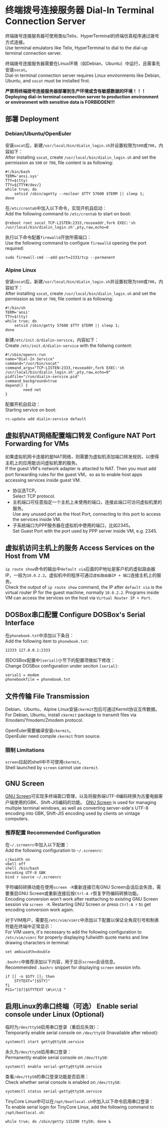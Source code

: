 终端拨号连接服务器 Dial-In Terminal Connection Server
=====================================================

终端拨号连接服务器可使用类似Telix、HyperTerminal的终端仿真程序通过拨号方式连接。  
Use terminal emulators like Telix, HyperTerminal to dial to the dial-up terminal connection server.

终端拨号连接服务器需要在Linux环境（如Debian、Ubuntu）中运行，且需事先安装`socat`。  
Dial-in terminal connection server requires Linux environments like Debian, Ubuntu, and `socat` must be installed first.

**严禁将终端拨号连接服务器部署到生产环境或含有敏感数据的环境！！！**  
**Deploying dial-in terminal connection server to production environment or environment with sensitive data is FORBIDDEN!!!**

## 部署 Deployment

### Debian/Ubuntu/OpenEuler

安装`socat`后，新建`/usr/local/bin/dialin_login.sh`并设置权限为`500`或`700`，内容如下：  
After installing `socat`, create `/usr/local/bin/dialin_login.sh` and set the permission as `500` or `700`, file content is as following:

	#!/bin/bash
	TERM='ansi.sys'
	TTY=$(tty)
	TTY=${TTY#/dev/}
	while true; do
		setsid /sbin/agetty --noclear $TTY 57600 $TERM || sleep 1;
	done

在`/etc/crontab`中加入以下命令，实现开机自启动：  
Add the following command to `/etc/crontab` to start on boot:

	@reboot root socat TCP-LISTEN:2333,reuseaddr,fork EXEC:'sh /usr/local/bin/dialin_login.sh',pty,raw,echo=0

执行以下命令配置`firewalld`开放所需端口：  
Use the following command to configure `firewalld` opening the port required:

	sudo firewall-cmd --add-port=2333/tcp --permanent

### Alpine Linux

安装`socat`后，新建`/usr/local/bin/dialin_login.sh`并设置权限为`500`或`700`，内容如下：  
After installing `socat`, create `/usr/local/bin/dialin_login.sh` and set the permission as `500` or `700`, file content is as following:

	#!/bin/sh
	TERM='ansi'
	TTY=$(tty)
	while true; do
		setsid /sbin/getty 57600 $TTY $TERM || sleep 1;
	done

新建`/etc/init.d/dialin-service`，内容如下：  
Create `/etc/init.d/dialin-service` with the follwing content:

	#!/sbin/openrc-run
	name="Dial-In Service"
	command="/usr/bin/socat"
	command_args="TCP-LISTEN:2333,reuseaddr,fork EXEC:'sh /usr/local/bin/dialin_login.sh',pty,raw,echo=0"
	pidfile="/run/dialin-service.pid"
	command_background=true
	depend() {
	        need net
	}

配置开机自启动：  
Starting service on boot:

	rc-update add dialin-service default

## 虚拟机NAT网络配置端口转发 Configure NAT Port Forwarding for VMs

如果虚拟机网卡连接的是NAT网络，则需要为虚拟机添加端口转发规则，以使得主机上的应用能访问虚拟机里的服务。  
If the guest VM's network adapter is attacted to NAT. Then you must add port forwarding rules for the guest VM，so as to enable host apps accessing services inside guest VM.

* 协议选TCP。  
  Select TCP protocol.
* 主机端口可任意指定一个主机上未使用的端口，连接此端口可访问虚拟机里的服务。  
  Use any unused port as the Host Port, connecting to this port to access the services inside VM.
* 子系统端口为PPP服务器在虚拟机中使用的端口，比如2345。  
  Set Guest Port with the port used by PPP server inside VM, e.g. 2345.

## 虚拟机访问主机上的服务 Access Services on the Host from VM

`ip route show`命令的输出中`default via`后面的IP地址是客户机的虚拟路由器IP，一般为`10.0.2.2`。虚拟机中的程序可通过`虚拟路由器IP + 端口`连接主机上的服务。  
Check the output of `ip route show` command, the IP after `default via` is the virtual router IP for the guest machine, normally `10.0.2.2`. Programs inside VM can access the services on the host via `Virtual Router IP + Port`.

## DOSBox串口配置 Configure DOSBox's Serial Interface

在`phonebook.txt`中添加以下条目：  
Add the following item to `phonebook.txt`:

	12333 127.0.0.1:2333

将DOSBox配置中`[serial]`小节下的配置项做如下修改：  
Change DOSBox configuration under seciton `[serial]`:

	serial1 = modem
	phonebookfile = phonebook.txt

## 文件传输 File Transmission

Debian、Ubuntu、Alpine Linux安装`ckermit`包后可通过Kermit协议互传数据。  
For Debian, Ubuntu, install `ckermit` package to transmit files via Xmodem/Ymodem/Zmodem protocol.

OpenEuler需要编译安装`ckermit`。  
OpenEuler need compile `ckermit` from source.

### 限制 Limitations

`screen`拉起的shell中不可使用`ckermit`。  
Shell launched by `screen` cannot use `ckermit`.

## GNU Screen

[GNU Screen](https://www.gnu.org/software/screen/)可实现多终端窗口管理，以及将服务端UTF-8编码转换为古董电脑客户端使用的GBK、Shift-JIS编码的功能。
[GNU Screen](https://www.gnu.org/software/screen/) is used for managing multiple terminal windows, as well as converting server-side's UTF-8 encoding into GBK, Shift-JIS encoding used by clients on vintage computers.

### 推荐配置 Recommended Configuration

在`~/.screenrc`中加入以下配置：  
Add the following configuration to `~/.screenrc`:

	cjkwidth on
	vbell off
	shell /bin/bash
	encoding UTF-8 GBK
	bind r source ~/.screenrc

字符编码转换功能在使用`screen -R`重新连接已有GNU Screen会话后会失效，需要重启GNU Screen或重新连接后按`Ctrl-A r`恢复字符编码转换功能。  
Encoding conversion won't work after reattaching to existing GNU Screen session via `screen -R`. Restarting GNU Screen or press `Ctrl-A r` to get encoding conversion work again.

对于VIM用户，需要在`/etc/vim/vimrc`中添加以下配置以保证全角双引号和制表符能在终端中正常显示：  
For VIM users, it's necessary to add the following configuration to `/etc/vim/vimrc` for properly displaying fullwidth quote marks and line drawing characters in terminal:

	set ambiwidth=double

`.bashrc`中推荐添加以下内容，用于显示`screen`会话信息。  
Recommended `.bashrc` snippet for displaying `screen` session info.

	if [[ -n $STY ]]; then
		STYTEXT="[$STY]"
	fi
	PS1="[$?]$STYTEXT \W\n\\$ "

## 启用Linux的串口终端（可选） Enable serial console under Linux (Optional)

临时为`/dev/ttyS0`启用串口登录（重启后失效）：  
Temporarily enable serial console on `/dev/ttyS0` (Inavailable after reboot):

	systemctl start getty@ttyS0.service

永久为`/dev/ttyS0`启用串口登录：  
Permanently enable serial console on `/dev/ttyS0`:

	systemctl enable serial-getty@ttyS0.service

查看`/dev/ttyS0`的串口登录功能是否启用：  
Check whether serial console is enabled on `/dev/ttyS0`:

	systemctl status serial-getty@ttyS0.service

TinyCore Linux中可以在`/opt/bootlocal.sh`中加入以下命令启用串口登录：  
To enable serial login for TinyCore Linux, add the following command to `/opt/bootlocal.sh`:

	while true; do /sbin/getty 115200 ttyS0; done &

